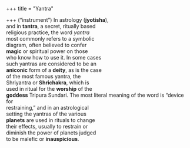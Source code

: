 +++
title = "Yantra"

+++
(“instrument”) In astrology (**jyotisha**),  
and in **tantra**, a secret, ritually based  
religious practice, the word *yantra*  
most commonly refers to a symbolic  
diagram, often believed to confer  
**magic** or spiritual power on those  
who know how to use it. In some cases  
such yantras are considered to be an  
**aniconic** form of a **deity**, as is the case  
of the most famous yantra, the  
Shriyantra or **Shrichakra**, which is  
used in ritual for the **worship** of the  
**goddess** Tripura Sundari. The most literal meaning of the word is “device for  
restraining,” and in an astrological  
setting the yantras of the various  
**planets** are used in rituals to change  
their effects, usually to restrain or  
diminish the power of planets judged  
to be malefic or **inauspicious**.